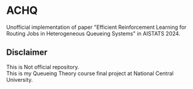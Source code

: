 # ACHQ
Unofficial implementation of paper "Efficient Reinforcement Learning for Routing Jobs in Heterogeneous Queueing Systems" in AISTATS 2024.

## Disclaimer 
This is Not official repository. \
This is my Queueing Theory course final project at National Central University.